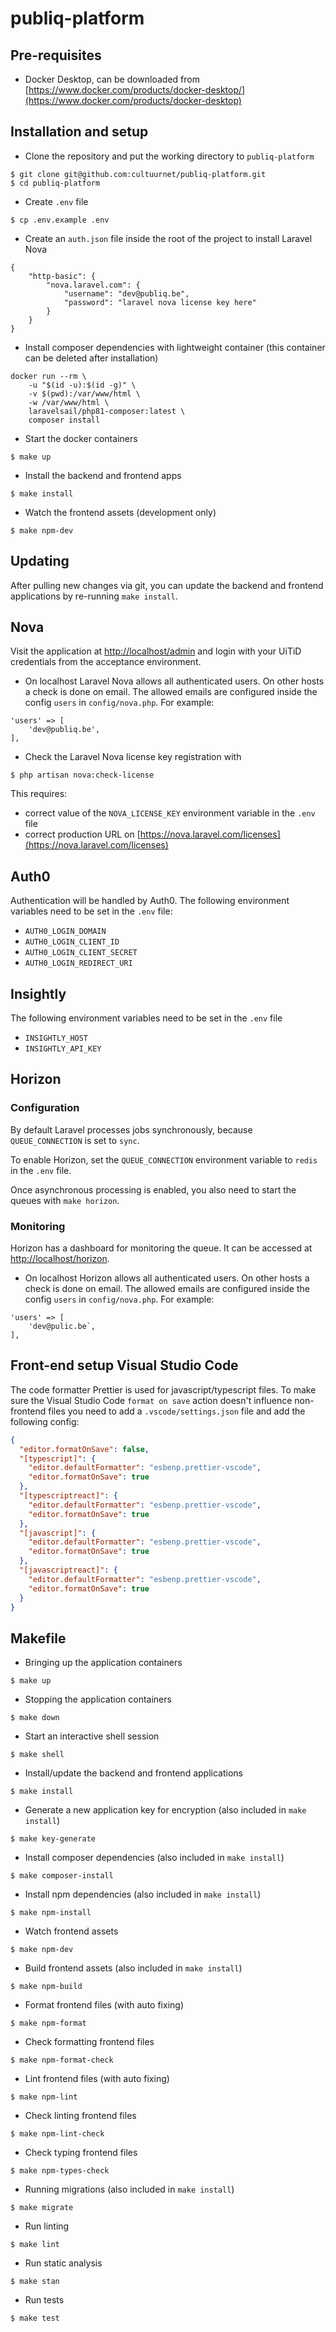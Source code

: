 # publiq-platform

## Pre-requisites
- Docker Desktop, can be downloaded from [https://www.docker.com/products/docker-desktop/](https://www.docker.com/products/docker-desktop)

## Installation and setup

- Clone the repository and put the working directory to `publiq-platform`
```
$ git clone git@github.com:cultuurnet/publiq-platform.git
$ cd publiq-platform
```

- Create `.env` file
```
$ cp .env.example .env
```

- Create an `auth.json` file inside the root of the project to install Laravel Nova
```
{
    "http-basic": {
        "nova.laravel.com": {
            "username": "dev@publiq.be",
            "password": "laravel nova license key here"
        }
    }
}
```

- Install composer dependencies with lightweight container (this container can be deleted after installation)
```
docker run --rm \
    -u "$(id -u):$(id -g)" \
    -v $(pwd):/var/www/html \
    -w /var/www/html \
    laravelsail/php81-composer:latest \
    composer install
```

- Start the docker containers
```
$ make up
```

- Install the backend and frontend apps
```
$ make install
```

- Watch the frontend assets (development only)
```
$ make npm-dev
```

## Updating

After pulling new changes via git, you can update the backend and frontend applications by re-running `make install`.

## Nova

Visit the application at [http://localhost/admin](http://localhost/admin) and login with your UiTiD credentials from the acceptance environment.

- On localhost Laravel Nova allows all authenticated users. On other hosts a check is done on email. The allowed emails are configured inside the config `users` in `config/nova.php`. For example:
```
'users' => [
    'dev@publiq.be',
],
```

- Check the Laravel Nova license key registration with
```
$ php artisan nova:check-license
```
This requires:
- correct value of the `NOVA_LICENSE_KEY` environment variable in the `.env` file
- correct production URL on [https://nova.laravel.com/licenses](https://nova.laravel.com/licenses)

## Auth0

Authentication will be handled by Auth0. The following environment variables need to be set in the `.env` file:
- `AUTH0_LOGIN_DOMAIN`
- `AUTH0_LOGIN_CLIENT_ID`
- `AUTH0_LOGIN_CLIENT_SECRET`
- `AUTH0_LOGIN_REDIRECT_URI`

## Insightly

The following environment variables need to be set in the `.env` file
- `INSIGHTLY_HOST`
- `INSIGHTLY_API_KEY`

## Horizon

### Configuration

By default Laravel processes jobs synchronously, because `QUEUE_CONNECTION` is set to `sync`.

To enable Horizon, set the `QUEUE_CONNECTION` environment variable to `redis` in the `.env` file.

Once asynchronous processing is enabled, you also need to start the queues with `make horizon`.

### Monitoring

Horizon has a dashboard for monitoring the queue. It can be accessed at [http://localhost/horizon](http://localhost/horizon).

- On localhost Horizon allows all authenticated users. On other hosts a check is done on email. The allowed emails are configured inside the config `users` in `config/nova.php`. For example:
```
'users' => [
    'dev@pulic.be`,
],
```

## Front-end setup Visual Studio Code

The code formatter Prettier is used for javascript/typescript files. To make sure the Visual Studio Code `format on save` action doesn't influence non-frontend files you need to add a `.vscode/settings.json` file and add the following config:

```json
{
  "editor.formatOnSave": false,
  "[typescript]": {
    "editor.defaultFormatter": "esbenp.prettier-vscode",
    "editor.formatOnSave": true
  },
  "[typescriptreact]": {
    "editor.defaultFormatter": "esbenp.prettier-vscode",
    "editor.formatOnSave": true
  },
  "[javascript]": {
    "editor.defaultFormatter": "esbenp.prettier-vscode",
    "editor.formatOnSave": true
  },
  "[javascriptreact]": {
    "editor.defaultFormatter": "esbenp.prettier-vscode",
    "editor.formatOnSave": true
  }
}
```

## Makefile

- Bringing up the application containers
```
$ make up
```

- Stopping the application containers
```
$ make down
```

- Start an interactive shell session
```
$ make shell
```

- Install/update the backend and frontend applications
```
$ make install
```

- Generate a new application key for encryption (also included in `make install`)
```
$ make key-generate
```

- Install composer dependencies (also included in `make install`)
```
$ make composer-install
```

- Install npm dependencies (also included in `make install`)
```
$ make npm-install
```

- Watch frontend assets
```
$ make npm-dev
```

- Build frontend assets (also included in `make install`)
```
$ make npm-build
```

- Format frontend files (with auto fixing)
```
$ make npm-format
```

- Check formatting frontend files
```
$ make npm-format-check
```

- Lint frontend files (with auto fixing)
```
$ make npm-lint
```

- Check linting frontend files
```
$ make npm-lint-check
```

- Check typing frontend files
```
$ make npm-types-check
```

- Running migrations (also included in `make install`)
```
$ make migrate
```

- Run linting
```
$ make lint
```

- Run static analysis
```
$ make stan
```

- Run tests
```
$ make test
```
